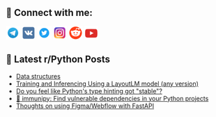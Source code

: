 ## 🔎 Connect with me:
[<img src="https://github.com/bullbesh/bullbesh/blob/main/images/Telegram.png" width="32" height="32" />](https://t.me/bullbesh)
[<img src="https://github.com/bullbesh/bullbesh/blob/main/images/VK.png" width="32" height="32" />](https://vk.com/bullbesh)
[<img src="https://github.com/bullbesh/bullbesh/blob/main/images/Twitter.png" width="32" height="32" />](https://twitter.com/bullbesh1)
[<img src="https://github.com/bullbesh/bullbesh/blob/main/images/Instagram.png" width="32" height="32" />](https://www.instagram.com/bullbesh)
[<img src="https://github.com/bullbesh/bullbesh/blob/main/images/Reddit.png" width="32" height="32" />](https://www.reddit.com/user/bullbesh)
[<img src="https://github.com/bullbesh/bullbesh/blob/main/images/YouTube.png" width="32" height="32" />](https://www.youtube.com/channel/UCtfjRs6uzgq5mfm8S06WTcg)

## 📕 Latest r/Python Posts
<!-- BLOG-POST-LIST:START -->
- [Data structures](https://www.reddit.com/r/Python/comments/1ef3h8a/data_structures/)
- [Training and Inferencing Using a LayoutLM model &lpar;any version&rpar;](https://www.reddit.com/r/Python/comments/1ef3cay/training_and_inferencing_using_a_layoutlm_model/)
- [Do you feel like Python&#39;s type hinting got &quot;stable&quot;?](https://www.reddit.com/r/Python/comments/1ef1ym0/do_you_feel_like_pythons_type_hinting_got_stable/)
- [🐶 immunipy: Find vulnerable dependencies in your Python projects](https://www.reddit.com/r/Python/comments/1ef02hg/immunipy_find_vulnerable_dependencies_in_your/)
- [Thoughts on using Figma/Webflow with FastAPI](https://www.reddit.com/r/Python/comments/1eeqqtq/thoughts_on_using_figmawebflow_with_fastapi/)
<!-- BLOG-POST-LIST:END -->
